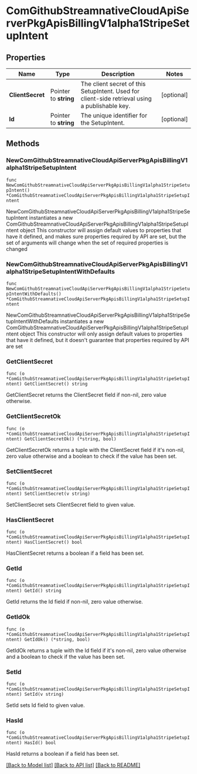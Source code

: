 # ComGithubStreamnativeCloudApiServerPkgApisBillingV1alpha1StripeSetupIntent

## Properties

Name | Type | Description | Notes
------------ | ------------- | ------------- | -------------
**ClientSecret** | Pointer to **string** | The client secret of this SetupIntent. Used for client-side retrieval using a publishable key. | [optional] 
**Id** | Pointer to **string** | The unique identifier for the SetupIntent. | [optional] 

## Methods

### NewComGithubStreamnativeCloudApiServerPkgApisBillingV1alpha1StripeSetupIntent

`func NewComGithubStreamnativeCloudApiServerPkgApisBillingV1alpha1StripeSetupIntent() *ComGithubStreamnativeCloudApiServerPkgApisBillingV1alpha1StripeSetupIntent`

NewComGithubStreamnativeCloudApiServerPkgApisBillingV1alpha1StripeSetupIntent instantiates a new ComGithubStreamnativeCloudApiServerPkgApisBillingV1alpha1StripeSetupIntent object
This constructor will assign default values to properties that have it defined,
and makes sure properties required by API are set, but the set of arguments
will change when the set of required properties is changed

### NewComGithubStreamnativeCloudApiServerPkgApisBillingV1alpha1StripeSetupIntentWithDefaults

`func NewComGithubStreamnativeCloudApiServerPkgApisBillingV1alpha1StripeSetupIntentWithDefaults() *ComGithubStreamnativeCloudApiServerPkgApisBillingV1alpha1StripeSetupIntent`

NewComGithubStreamnativeCloudApiServerPkgApisBillingV1alpha1StripeSetupIntentWithDefaults instantiates a new ComGithubStreamnativeCloudApiServerPkgApisBillingV1alpha1StripeSetupIntent object
This constructor will only assign default values to properties that have it defined,
but it doesn't guarantee that properties required by API are set

### GetClientSecret

`func (o *ComGithubStreamnativeCloudApiServerPkgApisBillingV1alpha1StripeSetupIntent) GetClientSecret() string`

GetClientSecret returns the ClientSecret field if non-nil, zero value otherwise.

### GetClientSecretOk

`func (o *ComGithubStreamnativeCloudApiServerPkgApisBillingV1alpha1StripeSetupIntent) GetClientSecretOk() (*string, bool)`

GetClientSecretOk returns a tuple with the ClientSecret field if it's non-nil, zero value otherwise
and a boolean to check if the value has been set.

### SetClientSecret

`func (o *ComGithubStreamnativeCloudApiServerPkgApisBillingV1alpha1StripeSetupIntent) SetClientSecret(v string)`

SetClientSecret sets ClientSecret field to given value.

### HasClientSecret

`func (o *ComGithubStreamnativeCloudApiServerPkgApisBillingV1alpha1StripeSetupIntent) HasClientSecret() bool`

HasClientSecret returns a boolean if a field has been set.

### GetId

`func (o *ComGithubStreamnativeCloudApiServerPkgApisBillingV1alpha1StripeSetupIntent) GetId() string`

GetId returns the Id field if non-nil, zero value otherwise.

### GetIdOk

`func (o *ComGithubStreamnativeCloudApiServerPkgApisBillingV1alpha1StripeSetupIntent) GetIdOk() (*string, bool)`

GetIdOk returns a tuple with the Id field if it's non-nil, zero value otherwise
and a boolean to check if the value has been set.

### SetId

`func (o *ComGithubStreamnativeCloudApiServerPkgApisBillingV1alpha1StripeSetupIntent) SetId(v string)`

SetId sets Id field to given value.

### HasId

`func (o *ComGithubStreamnativeCloudApiServerPkgApisBillingV1alpha1StripeSetupIntent) HasId() bool`

HasId returns a boolean if a field has been set.


[[Back to Model list]](../README.md#documentation-for-models) [[Back to API list]](../README.md#documentation-for-api-endpoints) [[Back to README]](../README.md)



